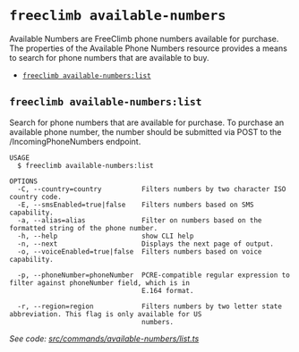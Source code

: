`freeclimb available-numbers`
=============================

Available Numbers are FreeClimb phone numbers available for purchase. The properties of the Available Phone Numbers resource provides a means to search for phone numbers that are available to buy.

* [`freeclimb available-numbers:list`](#freeclimb-available-numberslist)

## `freeclimb available-numbers:list`

Search for phone numbers that are available for purchase. To purchase an available phone number, the number should be submitted via POST to the /IncomingPhoneNumbers endpoint.

```
USAGE
  $ freeclimb available-numbers:list

OPTIONS
  -C, --country=country          Filters numbers by two character ISO country code.
  -E, --smsEnabled=true|false    Filters numbers based on SMS capability.
  -a, --alias=alias              Filter on numbers based on the formatted string of the phone number.
  -h, --help                     show CLI help
  -n, --next                     Displays the next page of output.
  -o, --voiceEnabled=true|false  Filters numbers based on voice capability.

  -p, --phoneNumber=phoneNumber  PCRE-compatible regular expression to filter against phoneNumber field, which is in
                                 E.164 format.

  -r, --region=region            Filters numbers by two letter state abbreviation. This flag is only available for US
                                 numbers.
```

_See code: [src/commands/available-numbers/list.ts](https://github.com/FreeClimbAPI/freeclimb-cli/blob/v0.5.4/src/commands/available-numbers/list.ts)_
